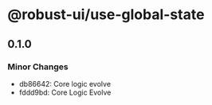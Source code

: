 # @robust-ui/use-global-state

## 0.1.0

### Minor Changes

- db86642: Core logic evolve
- fddd9bd: Core Logic Evolve
